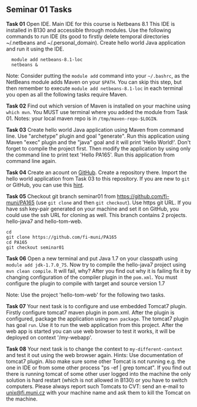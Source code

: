 ## Seminar 01 Tasks 
**Task 01** Open IDE. Main IDE for this course is Netbeans 8.1 This IDE is installed in B130 and accessible through modules. Use the following commands to run IDE (its good to firstly delete temporal directories ~/.netbeans and ~/.personal_domain). Create hello world Java application and run it using the IDE.
```
  module add netbeans-8.1-loc
  netbeans &
```
Note: Consider putting the `module add` command into your `~/.bashrc`, as the NetBeans module adds Maven on your `$PATH`. You can skip this step, but then remember to execute `module add netbeans-8.1-loc` in each terminal you open as all the following tasks require Maven.

**Task 02** Find out which version of Maven is installed on your machine using `which mvn`. You MUST use terminal where you added the module from Task 01. Notes: your local maven repo is in `/tmp/maven-repo-$LOGIN`.

**Task 03** Create hello world Java application using Maven from command line. Use "archetype" plugin and goal "generate". Run this application using Maven "exec" plugin and the "java" goal and it will print 'Hello World!'. Don't forget to compile the project first. Then modify the application by using only the command line to print text 'Hello PA165'. Run this application from command line again.

**Task 04** Create an acount on [GitHub](https://github.com/). Create a repository there. Import the hello world application from Task 03 to this repository. If you are new to `git` or GitHub, you can use this [hint](http://readwrite.com/2013/09/30/understanding-github-a-journey-for-beginners-part-1).

**Task 05** Checkout git branch seminar01 from https://github.com/fi-muni/PA165 (use `git clone` and then `git checkout`). Use https git URL. If you have ssh key-pair generated on your machine and set it on GitHub, you could use the ssh URL for cloning as well. This branch contains 2 projects. hello-java7 and hello-tom-web. 
```
cd
git clone https://github.com/fi-muni/PA165
cd PA165
git checkout seminar01
```

**Task 06** Open a new terminal and put Java 1.7 on your classpath using `module add jdk-1.7.0_75`. Now try to compile the hello-java7 project using `mvn clean compile`. It will fail, why? After you find out why it is failing fix it by changing configuration of the compiler plugin in the `pom.xml`. You must configure the plugin to compile with target and source version 1.7

Note: Use the project 'hello-tom-web' for the following two tasks.

**Task 07** Your next task is to configure and use embedded Tomcat7 plugin. Firstly configure tomcat7 maven plugin in pom.xml. After the plugin is configured, package the application using `mvn package`. The tomcat7 plugin has goal `run`. Use it to run the web application from this project. After the web app is started you can use web browser to test it works, it will be deployed on context '/my-webapp'. 

**Task 08** Your next task is to change the context to `my-different-context` and test it out using the web browser again. Hints: Use documentation of tomcat7 plugin. Also make sure some other Tomcat is not running e.g. the one in IDE or from some other process "ps -ef | grep tomcat". If you find out there is running tomcat of some other user logged into the machine the only solution is hard restart (which is not allowed in B130) or you have to switch computers. Please always report such Tomcats to CVT: send an e-mail to unix@fi.muni.cz with your machine name and ask them to kill the Tomcat on the machine.

